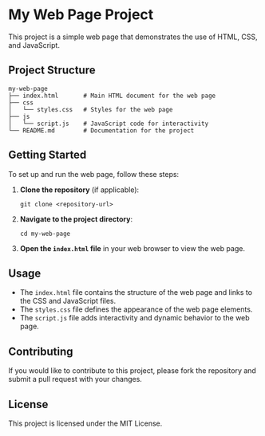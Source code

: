 # My Web Page Project

This project is a simple web page that demonstrates the use of HTML, CSS, and JavaScript. 

## Project Structure

```
my-web-page
├── index.html       # Main HTML document for the web page
├── css
│   └── styles.css   # Styles for the web page
├── js
│   └── script.js    # JavaScript code for interactivity
└── README.md        # Documentation for the project
```

## Getting Started

To set up and run the web page, follow these steps:

1. **Clone the repository** (if applicable):
   ```
   git clone <repository-url>
   ```

2. **Navigate to the project directory**:
   ```
   cd my-web-page
   ```

3. **Open the `index.html` file** in your web browser to view the web page.

## Usage

- The `index.html` file contains the structure of the web page and links to the CSS and JavaScript files.
- The `styles.css` file defines the appearance of the web page elements.
- The `script.js` file adds interactivity and dynamic behavior to the web page.

## Contributing

If you would like to contribute to this project, please fork the repository and submit a pull request with your changes.

## License

This project is licensed under the MIT License.